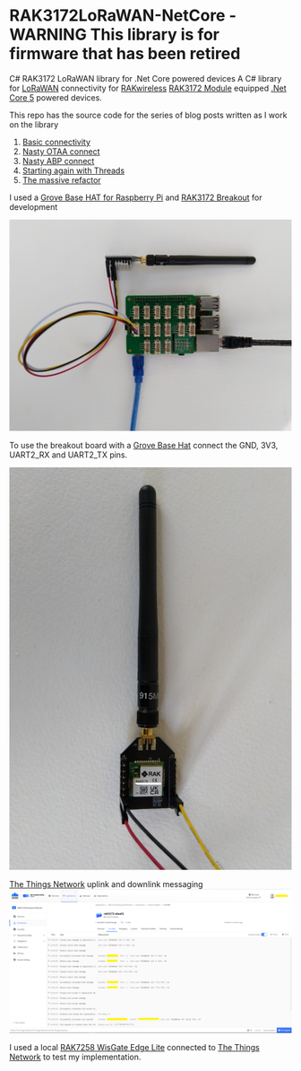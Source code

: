 # RAK3172LoRaWAN-NetCore - WARNING This library is for firmware that has been retired
C# RAK3172 LoRaWAN library for .Net Core powered devices
A C# library for [LoRaWAN](https://lora-alliance.org/about-lorawan) connectivity for [RAKwireless](https://www.rakwireless.com/en-us) [RAK3172 Module](https://www.rakwireless.com/en-us/products/lpwan-modules/rak3172-wisduo-lpwan-module) equipped [.Net Core 5](https://dotnet.microsoft.com/) powered devices.

This repo has the source code for the series of blog posts written as I work on the library

01. [Basic connectivity](http://blog.devmobile.co.nz/2021/09/19/net-core-rak3172-lorawan-library-part1/)
02. [Nasty OTAA connect](http://blog.devmobile.co.nz/2021/09/20/net-core-rak3172-lorawan-library-part2/)
03. [Nasty ABP connect](https://blog.devmobile.co.nz/2021/09/20/net-core-rak3172-lorawan-library-part3/)
04. [Starting again with Threads](https://blog.devmobile.co.nz/2021/09/27/net-core-rak3172-lorawan-library-part4/)
05. [The massive refactor](https://blog.devmobile.co.nz/2021/10/03/net-core-rak3172-lorawan-library-part5/)

I used a [Grove Base HAT for Raspberry Pi](https://www.seeedstudio.com/Grove-Base-Hat-for-Raspberry-Pi.html) and [RAK3172 Breakout](https://store.rakwireless.com/products/wisduo-breakout-board-rak3272s) for development

![Grove Base Hat for RaspberryPI connected RAK3127](RRPI3Rak3172.jpg)

To use the breakout board with a [Grove Base Hat](https://www.seeedstudio.com/Grove-Base-Hat-for-Raspberry-Pi.html) connect the GND, 3V3, UART2_RX and UART2_TX pins.

![Close up of Grove cable connection to RAK3172 breakout board](BreakoutConnection.jpg)

[The Things Network](https://www.thethingsnetwork.org/) uplink and downlink messaging 
![TTN Uplink and downlink messaging](TTIConnectAndSend.PNG)

I used a local [RAK7258 WisGate Edge Lite](https://store.rakwireless.com/collections/wisgate-edge/products/rak7258-micro-gateway) connected to [The Things Network](https://www.thethingsnetwork.org/) to test my implementation.
